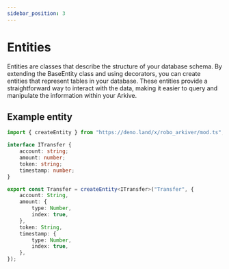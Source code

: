 ```yaml
---
sidebar_position: 3
---
```


# Entities

Entities are classes that describe the structure of your database schema. By
extending the BaseEntity class and using decorators, you can create entities
that represent tables in your database. These entities provide a straightforward
way to interact with the data, making it easier to query and manipulate the
information within your Arkive.

## Example entity

```ts title="entities/transfer.ts"
import { createEntity } from "https://deno.land/x/robo_arkiver/mod.ts";

interface ITransfer {
	account: string;
	amount: number;
	token: string;
	timestamp: number;
}

export const Transfer = createEntity<ITransfer>("Transfer", {
	account: String,
	amount: {
		type: Number,
		index: true,
	},
	token: String,
	timestamp: {
		type: Number,
		index: true,
	},
});

```
